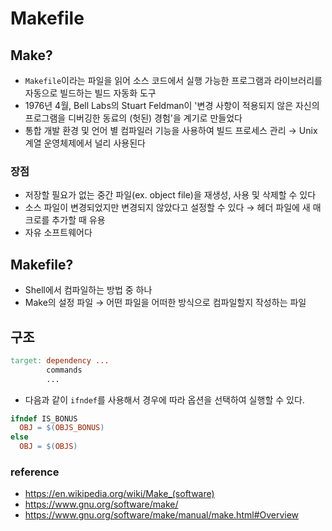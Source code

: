 # Makefile

## Make?

- `Makefile`이라는 파일을 읽어 소스 코드에서 실행 가능한 프로그램과 라이브러리를 자동으로 빌드하는 빌드 자동화 도구
- 1976년 4월, Bell Labs의 Stuart Feldman이 '변경 사항이 적용되지 않은 자신의 프로그램을 디버깅한 동료의 (헛된) 경험'을 계기로 만들었다
- 통합 개발 환경 및 언어 별 컴파일러 기능을 사용하여 빌드 프로세스 관리 → Unix 계열 운영체제에서 널리 사용된다

### 장점

- 저장할 필요가 없는 중간 파일(ex. object file)을 재생성, 사용 및 삭제할 수 있다
- 소스 파일이 변경되었지만 변경되지 않았다고 설정할 수 있다 → 헤더 파일에 새 매크로를 추가할 때 유용
- 자유 소프트웨어다

## Makefile?

- Shell에서 컴파일하는 방법 중 하나
- Make의 설정 파일 → 어떤 파일을 어떠한 방식으로 컴파일할지 작성하는 파일

## 구조

```Makefile
target: dependency ...
        commands
        ...
```

- 다음과 같이 `ifndef`를 사용해서 경우에 따라 옵션을 선택하여 실행할 수 있다.

```Makefile
ifndef IS_BONUS
  OBJ = $(OBJS_BONUS)
else
  OBJ = $(OBJS)
```

### reference

- https://en.wikipedia.org/wiki/Make_(software)
- https://www.gnu.org/software/make/
- https://www.gnu.org/software/make/manual/make.html#Overview
